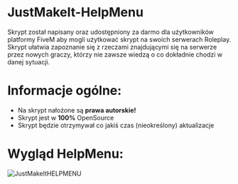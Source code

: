 # JustMakeIt-HelpMenu
Skrypt został napisany oraz udostępniony za darmo dla użytkowników platformy FiveM aby mogli użytkować skrypt na swoich serwerach Roleplay. Skrypt ułatwia zapoznanie się z rzeczami znajdującymi się na serwerze przez nowych graczy, którzy nie zawsze wiedzą o co dokładnie chodzi w danej sytuacji.

# Informacje ogólne:
- Na skrypt nałożone są **prawa autorskie!**
- Skrypt jest w **100%** OpenSource
- Skrypt będzie otrzymywał co jakiś czas (nieokreślony) aktualizacje

# Wygląd HelpMenu:
![JustMakeItHELPMENU](https://github.com/Leszek74/JustMakeIt-HelpMenu/assets/115174509/30b67deb-0024-4bbc-8636-1954a757a650)
